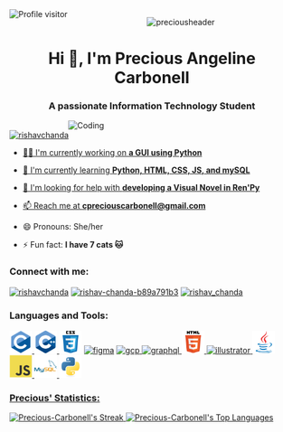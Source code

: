 <a href="https://komarev.com/ghpvc/?username=Precious-Carbonell">
  <img align="left" src="https://komarev.com/ghpvc/?username=Precious-Carbonell&label=Visitors&color=blue&style=flat" alt="Profile visitor" />
</a>
<p align="center"> <img src="https://gifdb.com/images/high/squirtle-happily-smiling-b6lgza0k3xug03qj.gif" alt="preciousheader" /> </p>

<h1 align="center">Hi 👋, I'm Precious Angeline Carbonell</h1>
<h3 align="center">A passionate Information Technology Student</h3>
<img align="right" alt="Coding" width="400" src="https://images-wixmp-ed30a86b8c4ca887773594c2.wixmp.com/f/e812ae23-4542-4b4c-bba9-2c1832675803/dfaf87i-35558ca0-8455-494a-8976-8476a6db2fd4.gif?token=eyJ0eXAiOiJKV1QiLCJhbGciOiJIUzI1NiJ9.eyJzdWIiOiJ1cm46YXBwOjdlMGQxODg5ODIyNjQzNzNhNWYwZDQxNWVhMGQyNmUwIiwiaXNzIjoidXJuOmFwcDo3ZTBkMTg4OTgyMjY0MzczYTVmMGQ0MTVlYTBkMjZlMCIsIm9iaiI6W1t7InBhdGgiOiJcL2ZcL2U4MTJhZTIzLTQ1NDItNGI0Yy1iYmE5LTJjMTgzMjY3NTgwM1wvZGZhZjg3aS0zNTU1OGNhMC04NDU1LTQ5NGEtODk3Ni04NDc2YTZkYjJmZDQuZ2lmIn1dXSwiYXVkIjpbInVybjpzZXJ2aWNlOmZpbGUuZG93bmxvYWQiXX0.0eMwJQX-KhWNzFPdSi1lQJs24KeQNlUmIoFykZHSnIk">

<p align="left"> <a href="https://twitter.com/aenjils" target="blank"><img src="https://img.shields.io/twitter/follow/aenjils?logo=twitter&style=for-the-badge" alt="rishavchanda"  </p>



- 👩‍💻 I'm currently working on **a GUI using Python**

- 🧠 I'm currently learning **Python, HTML, CSS, JS, and mySQL**

- 🤔 I'm looking for help with **developing a Visual Novel in Ren'Py**

- 📫 Reach me at **cpreciouscarbonell@gmail.com**

- 😄 Pronouns: She/her

- ⚡️ Fun fact: **I have 7 cats 🐱**

<h3 align="left">Connect with me:</h3>
<p align="left">
<a href="https://twitter.com/aenjils" target="blank"><img align="center" src="https://raw.githubusercontent.com/rahuldkjain/github-profile-readme-generator/master/src/images/icons/Social/twitter.svg" alt="rishavchanda" height="30" width="40" /></a>
<a href="https://linkedin.com/in/rishav-chanda-b89a791b3" target="blank"><img align="center" src="https://raw.githubusercontent.com/rahuldkjain/github-profile-readme-generator/master/src/images/icons/Social/linked-in-alt.svg" alt="rishav-chanda-b89a791b3" height="30" width="40" /></a>
<a href="https://instagram.com/aenjils" target="blank"><img align="center" src="https://raw.githubusercontent.com/rahuldkjain/github-profile-readme-generator/master/src/images/icons/Social/instagram.svg" alt="rishav_chanda" height="30" width="40" /></a>

<h3 align="left">Languages and Tools:</h3>
<a href="https://www.cprogramming.com/" target="_blank" rel="noreferrer"> <img src="https://raw.githubusercontent.com/devicons/devicon/master/icons/c/c-original.svg" alt="c" width="40" height="40"/> </a> <a href="https://www.w3schools.com/cpp/" target="_blank" rel="noreferrer"> <img src="https://raw.githubusercontent.com/devicons/devicon/master/icons/cplusplus/cplusplus-original.svg" alt="cplusplus" width="40" height="40"/> </a> <a href="https://www.w3schools.com/css/" target="_blank" rel="noreferrer"> <img src="https://raw.githubusercontent.com/devicons/devicon/master/icons/css3/css3-original-wordmark.svg" alt="css3" width="40" height="40"/></a> <a href="https://www.figma.com/" target="_blank" rel="noreferrer"> <img src="https://www.vectorlogo.zone/logos/figma/figma-icon.svg" alt="figma" width="40" height="40"/></a> <a href="https://cloud.google.com" target="_blank" rel="noreferrer"> <img src="https://www.vectorlogo.zone/logos/google_cloud/google_cloud-icon.svg" alt="gcp" width="40" height="40"/> <img src="https://www.vectorlogo.zone/logos/graphql/graphql-icon.svg" alt="graphql" width="40" height="40"/> </a> <a href="https://www.w3.org/html/" target="_blank" rel="noreferrer"> <img src="https://raw.githubusercontent.com/devicons/devicon/master/icons/html5/html5-original-wordmark.svg" alt="html5" width="40" height="40"/> </a> <a href="https://www.adobe.com/in/products/illustrator.html" target="_blank" rel="noreferrer"> <img src="https://www.vectorlogo.zone/logos/adobe_illustrator/adobe_illustrator-icon.svg" alt="illustrator" width="40" height="40"/> </a> <a href="https://www.java.com" target="_blank" rel="noreferrer"> <img src="https://raw.githubusercontent.com/devicons/devicon/master/icons/java/java-original.svg" alt="java" width="40" height="40"/> </a> <a href="https://developer.mozilla.org/en-US/docs/Web/JavaScript" target="_blank" rel="noreferrer"> <img src="https://raw.githubusercontent.com/devicons/devicon/master/icons/javascript/javascript-original.svg" alt="javascript" width="40" height="40"/> <img src="https://raw.githubusercontent.com/devicons/devicon/master/icons/mysql/mysql-original-wordmark.svg" alt="mysql" width="40" height="40"/> </a> <a href="https://www.python.org" target="_blank" rel="noreferrer"> <img src="https://raw.githubusercontent.com/devicons/devicon/master/icons/python/python-original.svg" alt="python" width="40" height="40"/> </a> <a href="https://reactjs.org/" target="_blank" rel="noreferrer"> 

<h3 align="left">Precious' Statistics:</h3>

![Precious-Carbonell's Streak](https://github-readme-streak-stats.herokuapp.com/?user=Precious-Carbonell&theme=graywhite&hide_border=true)
![Precious-Carbonell's Top Languages](https://github-readme-stats.vercel.app/api/top-langs/?username=Precious-Carbonell&theme=graywhite&show_icons=true&hide_border=true&layout=compact)


